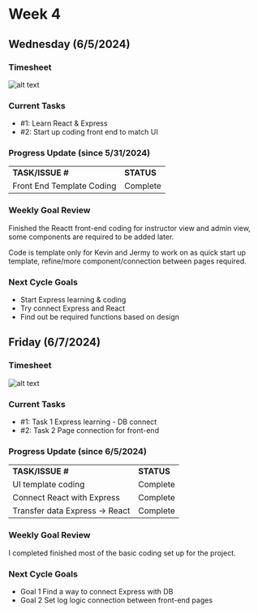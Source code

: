 
# Week 4

## Wednesday (6/5/2024)

### Timesheet
![alt text](Clockify/week4.png)

### Current Tasks
  * #1: Learn React & Express
  * #2: Start up coding front end to match UI

### Progress Update (since 5/31/2024)
<table>
    <tr>
        <td><strong>TASK/ISSUE #</strong>
        </td>
        <td><strong>STATUS</strong>
        </td>
    </tr>
    <tr>
        <!-- Task/Issue # -->
        <td>Front End Template Coding
        </td>
        <!-- Status -->
        <td>Complete
        </td>
    </tr>
    
</table>

### Weekly Goal Review
Finished the Reactt front-end coding for instructor view and admin view, some components are required to be added later.

Code is template only for Kevin and Jermy to work on as quick start up template, refine/more component/connection between pages required.

### Next Cycle Goals
  * Start Express learning & coding
  * Try connect Express and React
  * Find out be required functions based on design 


<!--------------------------------------------------------------------------------------------------------------------------------------------------------------------------------------------->
## Friday (6/7/2024)

### Timesheet
![alt text](image_url_here)

### Current Tasks
  * #1: Task 1 Express learning - DB connect
  * #2: Task 2 Page connection for front-end

### Progress Update (since 6/5/2024)
<table>
    <tr>
        <td><strong>TASK/ISSUE #</strong>
        </td>
        <td><strong>STATUS</strong>
        </td>
    </tr>
    <tr>
        <!-- Task/Issue # -->
        <td>UI template coding</td>
        <!-- Status -->
        <td>Complete</td>
    </tr>
    <tr>
        <!-- Task/Issue # -->
        <td>Connect React with Express</td>
        <!-- Status -->
        <td>Complete</td>
    </tr>
    <tr>
        <!-- Task/Issue # -->
        <td>Transfer data Express -> React</td>
        <!-- Status -->
        <td>Complete</td>
    </tr>
</table>

### Weekly Goal Review
I completed finished most of the basic coding set up for the project. 

### Next Cycle Goals
  * Goal 1 Find a way to connect Express with DB
  * Goal 2 Set log logic connection between front-end pages
